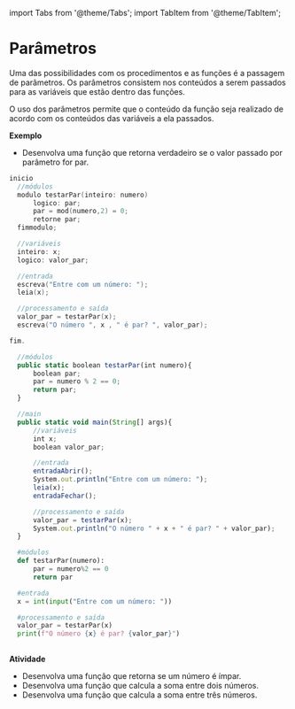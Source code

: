 import Tabs from '@theme/Tabs';
import TabItem from '@theme/TabItem';

# Parâmetros

Uma das possibilidades com os procedimentos e as funções é a passagem de parâmetros. Os parâmetros consistem nos conteúdos a serem passados para as variáveis que estão dentro das funções.

O uso dos parâmetros permite que o conteúdo da função seja realizado de acordo com os conteúdos das variáveis a ela passados.

**Exemplo**
- Desenvolva uma função que retorna verdadeiro se o valor passado por parâmetro for par.

<Tabs groupId='language'>
  <TabItem value="pseudocodigo" label="Pseudocódigo" default>

  ```c
  inicio
    //módulos
    modulo testarPar(inteiro: numero)
        logico: par;
        par = mod(numero,2) = 0;
        retorne par;
    fimmodulo;
  
    //variáveis
    inteiro: x;
    logico: valor_par;

    //entrada
    escreva("Entre com um número: ");
    leia(x);

    //processamento e saída
    valor_par = testarPar(x);
    escreva("O número ", x , " é par? ", valor_par);

  fim.
  ```

  </TabItem>
  <TabItem value="java" label="Java">

  ```javascript
    //módulos
    public static boolean testarPar(int numero){
        boolean par;
        par = numero % 2 == 0;
        return par;
    }

    //main
    public static void main(String[] args){
        //variáveis
        int x;
        boolean valor_par;

        //entrada
        entradaAbrir();
        System.out.println("Entre com um número: ");
        leia(x);
        entradaFechar();

        //processamento e saída
        valor_par = testarPar(x);
        System.out.println("O número " + x + " é par? " + valor_par);
    }
  ```

  </TabItem>
  <TabItem value="python" label="Python">

  ```python
    #módulos
    def testarPar(numero):
        par = numero%2 == 0
        return par
  
    #entrada
    x = int(input("Entre com um número: "))

    #processamento e saída
    valor_par = testarPar(x)
    print(f"O número {x} é par? {valor_par}")
    
  ```

  </TabItem>
</Tabs>


**Atividade**
- Desenvolva uma função que retorna se um número é ímpar.
- Desenvolva uma função que calcula a soma entre dois números.
- Desenvolva uma função que calcula a soma entre três números.
